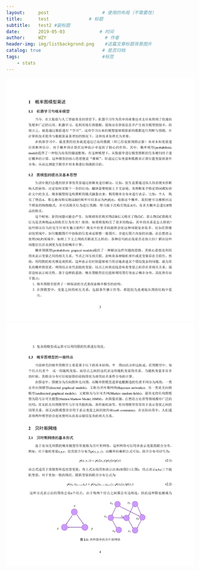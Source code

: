 ```yaml
---
layout:     post                    # 使用的布局（不需要改）
title:      test               # 标题 
subtitle:   test2 #副标题
date:       2019-05-03             # 时间
author:     WZY                      # 作者
header-img: img/listbackgrond.png    #这篇文章标题背景图片
catalog: true                       # 是否归档
tags:                               #标签
    - stats
--- 
```

![](https://github.com/Tinky2013/My-class-expansion/raw/master/img/050318444902_0elegantpaper-cn_3.jpg)
![](https://github.com/Tinky2013/My-class-expansion/raw/master/img/050318444902_0elegantpaper-cn_4.jpg)
